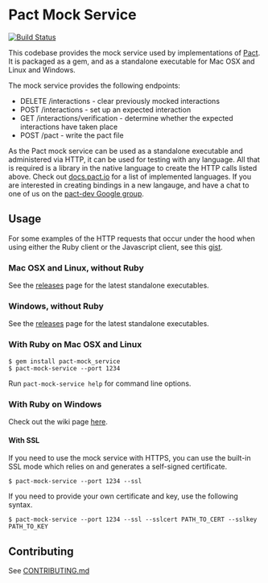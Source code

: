 # Pact Mock Service

[![Build Status](https://travis-ci.org/pact-foundation/pact-mock_service.svg?branch=master)](https://travis-ci.org/pact-foundation/pact-mock_service)

This codebase provides the mock service used by implementations of [Pact][pact]. It is packaged as a gem, and as a standalone executable for Mac OSX and Linux and Windows.

The mock service provides the following endpoints:

* DELETE /interactions - clear previously mocked interactions
* POST /interactions - set up an expected interaction
* GET /interactions/verification - determine whether the expected interactions have taken place
* POST /pact - write the pact file

As the Pact mock service can be used as a standalone executable and administered via HTTP, it can be used for testing with any language. All that is required is a library in the native language to create the HTTP calls listed above. Check out [docs.pact.io](https://docs.pact.io) for a list of implemented languages. If you are interested in creating bindings in a new langauge, and have a chat to one of us on the [pact-dev Google group][pact-dev].

## Usage

For some examples of the HTTP requests that occur under the hood when using either the Ruby client or the Javascript client, see this [gist](https://gist.github.com/bethesque/9d81f21d6f77650811f4).

### Mac OSX and Linux, without Ruby

See the [releases][releases] page for the latest standalone executables.

### Windows, without Ruby

See the [releases][releases] page for the latest standalone executables.

### With Ruby on Mac OSX and Linux

    $ gem install pact-mock_service
    $ pact-mock-service --port 1234

Run `pact-mock-service help` for command line options.

### With Ruby on Windows

Check out the wiki page [here][install-windows].

#### With SSL

If you need to use the mock service with HTTPS, you can use the built-in SSL mode which relies on and generates a self-signed certificate.

    $ pact-mock-service --port 1234 --ssl

If you need to provide your own certificate and key, use the following syntax.

    $ pact-mock-service --port 1234 --ssl --sslcert PATH_TO_CERT --sslkey PATH_TO_KEY

## Contributing

See [CONTRIBUTING.md](/CONTRIBUTING.md)

[pact]: https://github.com/realestate-com-au/pact
[releases]: https://github.com/pact-foundation/pact-mock_service/releases
[javascript]: https://github.com/DiUS/pact-consumer-js-dsl
[pact-dev]: https://groups.google.com/forum/#!forum/pact-dev
[install-windows]: https://github.com/bethesque/pact-mock_service/wiki/Installing-the-pact-mock_service-gem-on-Windows
[why-generated]: https://github.com/realestate-com-au/pact/wiki/FAQ#why-are-the-pacts-generated-and-not-static
